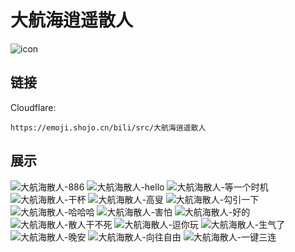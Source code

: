 # 大航海逍遥散人
![icon](https://emoji.shojo.cn/bili/src/大航海逍遥散人/icon.png)
## 链接
Cloudflare:
```
https://emoji.shojo.cn/bili/src/大航海逍遥散人
```
## 展示
![大航海散人-886](https://emoji.shojo.cn/bili/src/大航海逍遥散人/大航海散人-886.png)
![大航海散人-hello](https://emoji.shojo.cn/bili/src/大航海逍遥散人/大航海散人-hello.png)
![大航海散人-等一个时机](https://emoji.shojo.cn/bili/src/大航海逍遥散人/大航海散人-等一个时机.png)
![大航海散人-干杯](https://emoji.shojo.cn/bili/src/大航海逍遥散人/大航海散人-干杯.png)
![大航海散人-高叟](https://emoji.shojo.cn/bili/src/大航海逍遥散人/大航海散人-高叟.png)
![大航海散人-勾引一下](https://emoji.shojo.cn/bili/src/大航海逍遥散人/大航海散人-勾引一下.png)
![大航海散人-哈哈哈](https://emoji.shojo.cn/bili/src/大航海逍遥散人/大航海散人-哈哈哈.png)
![大航海散人-害怕](https://emoji.shojo.cn/bili/src/大航海逍遥散人/大航海散人-害怕.png)
![大航海散人-好的](https://emoji.shojo.cn/bili/src/大航海逍遥散人/大航海散人-好的.png)
![大航海散人-散人干不死](https://emoji.shojo.cn/bili/src/大航海逍遥散人/大航海散人-散人干不死.png)
![大航海散人-逗你玩](https://emoji.shojo.cn/bili/src/大航海逍遥散人/大航海散人-逗你玩.png)
![大航海散人-生气了](https://emoji.shojo.cn/bili/src/大航海逍遥散人/大航海散人-生气了.png)
![大航海散人-晚安](https://emoji.shojo.cn/bili/src/大航海逍遥散人/大航海散人-晚安.png)
![大航海散人-向往自由](https://emoji.shojo.cn/bili/src/大航海逍遥散人/大航海散人-向往自由.png)
![大航海散人-一键三连](https://emoji.shojo.cn/bili/src/大航海逍遥散人/大航海散人-一键三连.png)
